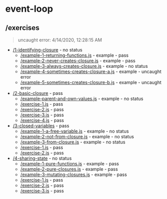 # event-loop 

## /exercises

> uncaught error: 4/14/2020, 12:28:15 AM 

* [/1-identifying-closure](./1-identifying-closure/REVIEW.md) - no status
  * [/example-1-returning-functions.js](./1-identifying-closure/REVIEW.md#example-1-returning-functionsjs) - example - pass
  * [/example-2-never-creates-closure.js](./1-identifying-closure/REVIEW.md#example-2-never-creates-closurejs) - example - pass
  * [/example-3-always-creates-closure.js](./1-identifying-closure/REVIEW.md#example-3-always-creates-closurejs) - example - no status
  * [/example-4-sometimes-creates-closure-a.js](./1-identifying-closure/REVIEW.md#example-4-sometimes-creates-closure-ajs) - example - uncaught error
  * [/example-5-sometimes-creates-closure-b.js](./1-identifying-closure/REVIEW.md#example-5-sometimes-creates-closure-bjs) - example - uncaught error
* [/2-basic-closure](./2-basic-closure/REVIEW.md) - pass
  * [/example-parent-and-own-values.js](./2-basic-closure/REVIEW.md#example-parent-and-own-valuesjs) - example - no status
  * [/exercise-1.js](./2-basic-closure/REVIEW.md#exercise-1js) - pass
  * [/exercise-2.js](./2-basic-closure/REVIEW.md#exercise-2js) - pass
  * [/exercise-3.js](./2-basic-closure/REVIEW.md#exercise-3js) - pass
  * [/exercise-4.js](./2-basic-closure/REVIEW.md#exercise-4js) - pass
* [/3-closed-variables](./3-closed-variables/REVIEW.md) - pass
  * [/example-1-a-free-variable.js](./3-closed-variables/REVIEW.md#example-1-a-free-variablejs) - example - no status
  * [/example-2-not-from-closure.js](./3-closed-variables/REVIEW.md#example-2-not-from-closurejs) - example - no status
  * [/example-3-from-closure.js](./3-closed-variables/REVIEW.md#example-3-from-closurejs) - example - no status
  * [/exercise-1.js](./3-closed-variables/REVIEW.md#exercise-1js) - pass
  * [/exercise-2.js](./3-closed-variables/REVIEW.md#exercise-2js) - pass
* [/4-sharing-state](./4-sharing-state/REVIEW.md) - no status
  * [/example-1-pure-functions.js](./4-sharing-state/REVIEW.md#example-1-pure-functionsjs) - example - pass
  * [/example-2-pure-closures.js](./4-sharing-state/REVIEW.md#example-2-pure-closuresjs) - example - pass
  * [/example-3-mutating-closures.js](./4-sharing-state/REVIEW.md#example-3-mutating-closuresjs) - example - pass
  * [/exercise-1.js](./4-sharing-state/REVIEW.md#exercise-1js) - pass
  * [/exercise-2.js](./4-sharing-state/REVIEW.md#exercise-2js) - pass
  * [/exercise-3.js](./4-sharing-state/REVIEW.md#exercise-3js) - pass

